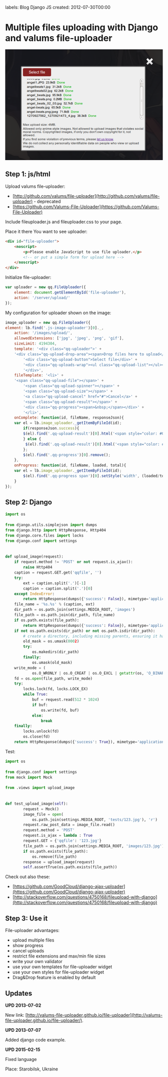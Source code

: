 labels: Blog
        Django
        JS
created: 2012-07-30T00:00

# Multiple files uploading with Django and valums file-uploader

![Multiple files uploader](file_uploader.png)

## Step 1: js/html

Upload valums file-uploader:

- [http://github.com/valums/file-uploader](http://github.com/valums/file-uploader) - deprecated
- [https://github.com/Valums-File-Uploader](https://github.com/Valums-File-Uploader)

Include fileuploader.js and fileuploader.css to your page.

Place it there You want to see uploader:

```html
<div id="file-uploader">
    <noscript>
        <p>Please enable JavaScript to use file uploader.</p>
        <!-- or put a simple form for upload here -->
    </noscript>
</div>
```

Initialize file-uploader:
```js
var uploader = new qq.FileUploader({
    element: document.getElementById('file-uploader'),
    action: '/server/upload/'
});
```

My configuration for uploader shown on the image:
```js
image_uploader = new qq.FileUploader({
element: lb.find('.js-image-uploader')[0]._,
    action: '/images/upload/',
    allowedExtensions: ['jpg', 'jpeg', 'png', 'gif'],
    sizeLimit: 4194304,
    template: '<div class="qq-uploader">' +
    '<div class="qq-upload-drop-area"><span>Drop files here to upload</span></div>' +
        '<div class="qq-upload-button">Select file</div>' +
        '<div class="qq-uploads-wrap"><ul class="qq-upload-list"></ul></div>' +
        '</div>',
    fileTemplate: '<li>' +
    '<span class="qq-upload-file"></span>' +
        '<span class="qq-upload-spinner"></span>' +
        '<span class="qq-upload-size"></span>' +
        '<a class="qq-upload-cancel" href="#">Cancel</a>' +
        '<span class="qq-upload-result"></span>' +
        '<div class="qq-progress"><span>&nbsp;</span></div>' +
        '</li>',
    onComplete: function(id, fileName, responseJson){
    var el = lb.image_uploader._getItemByFileId(id);
        if(responseJson.success){
        $(el).find('.qq-upload-result')[0].html('<span style="color: #0a0">Done</span>');
        } else {
         $(el).find('.qq-upload-result')[0].html('<span style="color: #a00">Error</span>');
        };
        $(el).find('.qq-progress')[0].remove();
    },
    onProgress: function(id, fileName, loaded, total){
    var el = lb.image_uploader._getItemByFileId(id);
        $(el).find('.qq-progress span')[0].setStyle('width', (loaded/total*300).round() + 'px');
    }
});
```

## Step 2: Django

```python
import os

from django.utils.simplejson import dumps
from django.http import HttpResponse, Http404
from django.core.files import locks
from django.conf import settings


def upload_image(request):
    if request.method != 'POST' or not request.is_ajax():
        raise Http404
    caption = request.GET.get('qqfile', '')
    try:
        ext = caption.split('.')[-1]
        caption = caption.split('.')[0]
    except IndexError:
        return HttpResponse(dumps({'success': False}), mimetype='application/json')
    file_name = '%s.%s' % (caption, ext)
    dir_path = os.path.join(settings.MEDIA_ROOT, 'images')
    file_path = os.path.join(dir_path, file_name)
    if os.path.exists(file_path):
        return HttpResponse(dumps({'success': False}), mimetype='application/json')
    if not os.path.exists(dir_path) or not os.path.isdir(dir_path):
        # create a directory, including missing parents, ensuring it has group write permissions
        old_mask = os.umask(0002)
        try:
            os.makedirs(dir_path)
        finally:
            os.umask(old_mask)
    write_mode = (
            os.O_WRONLY | os.O_CREAT | os.O_EXCL | getattr(os, 'O_BINARY', 0))
    fd = os.open(file_path, write_mode)
    try:
        locks.lock(fd, locks.LOCK_EX)
        while True:
            buf = request.read(512 * 1024)
            if buf:
                os.write(fd, buf)
            else:
                break
    finally:
        locks.unlock(fd)
        os.close(fd)
    return HttpResponse(dumps({'success': True}), mimetype='application/json')
```

Test:
```python
import os

from django.conf import settings
from mock import Mock

from .views import upload_image


def test_upload_image(self):
        request = Mock()
        image_file = open(
            os.path.join(settings.MEDIA_ROOT, 'tests/123.jpg'), 'r')
        request.raw_post_data = image_file.read()
        request.method = 'POST'
        request.is_ajax = lambda : True
        request.GET = {'qqfile': '123.jpg'}
        file_path = os.path.join(settings.MEDIA_ROOT, 'images/123.jpg')
        if os.path.exists(file_path):
            os.remove(file_path)
        response = upload_image(request)
        self.assertTrue(os.path.exists(file_path))
```

Check out also these:

- [https://github.com/GoodCloud/django-ajax-uploader](https://github.com/GoodCloud/django-ajax-uploader)
- [http://stackoverflow.com/questions/4750168/fileupload-with-django](http://stackoverflow.com/questions/4750168/fileupload-with-django)

## Step 3: Use it

File-uploader advantages:

- upload multiple files
- show progress
- cancel uploads
- restrict file extensions and max/min file sizes
- write your own validator
- use your own templates for file-uploader widget
- use your own styles for file-uploader widget
- Drag&Drop feature is enabled by default

## Updates

**UPD 2013-07-02**

New link: [http://valums-file-uploader.github.io/file-uploader](http://valums-file-uploader.github.io/file-uploader/).

**UPD 2013-07-07**

Added django code example.

**UPD 2015-02-15**

Fixed language

Place: Starobilsk, Ukraine
